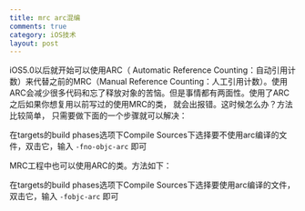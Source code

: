 ```yaml
---
title: mrc arc混编
comments: true
category: iOS技术
layout: post
---
```

iOS5.0以后就开始可以使用ARC（ Automatic Reference Counting：自动引用计数）来代替之前的MRC（Manual Reference Counting：人工引用计数）。使用ARC会减少很多代码和忘了释放对象的苦恼。但是事情都有两面性。使用了ARC之后如果你想复用以前写过的使用MRC的类， 就会出报错。这时候怎么办？方法比较简单， 只需要做下面的一个步骤就可以解决：

在targets的build phases选项下Compile Sources下选择要不使用arc编译的文件，双击它，输入 `-fno-objc-arc` 即可


MRC工程中也可以使用ARC的类。方法如下：

在targets的build phases选项下Compile Sources下选择要使用arc编译的文件，双击它，输入 `-fobjc-arc` 即可
